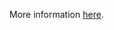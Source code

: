 More information [here](https://docs.bridgecrew.io/docs/ensure-storage-logging-is-enabled-for-table-service-for-read-requests).
